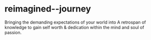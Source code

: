 # reimagined--journey
Bringing the demanding expectations of your world into
A retrospan of knowledge to gain self worth & 
dedication within the mind and soul of passion. 
